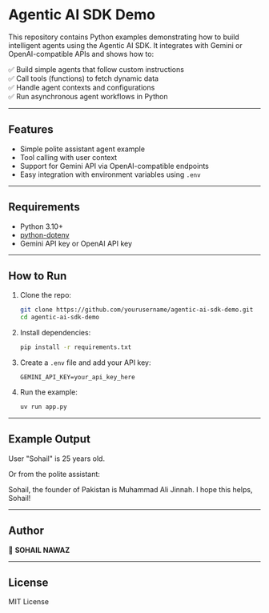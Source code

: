 # Agentic AI SDK Demo

This repository contains Python examples demonstrating how to build intelligent agents using the Agentic AI SDK. It integrates with Gemini or OpenAI-compatible APIs and shows how to:

✅ Build simple agents that follow custom instructions  
✅ Call tools (functions) to fetch dynamic data  
✅ Handle agent contexts and configurations  
✅ Run asynchronous agent workflows in Python

---

## Features

- Simple polite assistant agent example
- Tool calling with user context
- Support for Gemini API via OpenAI-compatible endpoints
- Easy integration with environment variables using `.env`

---

## Requirements

- Python 3.10+
- [python-dotenv](https://pypi.org/project/python-dotenv/)
- Gemini API key or OpenAI API key

---

## How to Run

1. Clone the repo:

    ```bash
    git clone https://github.com/yourusername/agentic-ai-sdk-demo.git
    cd agentic-ai-sdk-demo
    ```

2. Install dependencies:

    ```bash
    pip install -r requirements.txt
    ```

3. Create a `.env` file and add your API key:

    ```
    GEMINI_API_KEY=your_api_key_here
    ```

4. Run the example:

    ```bash
    uv run app.py
    ```

---

## Example Output

User "Sohail" is 25 years old.


Or from the polite assistant:

Sohail, the founder of Pakistan is Muhammad Ali Jinnah. I hope this helps, Sohail!


---

## Author

📝 **SOHAIL NAWAZ**

---

## License

MIT License

